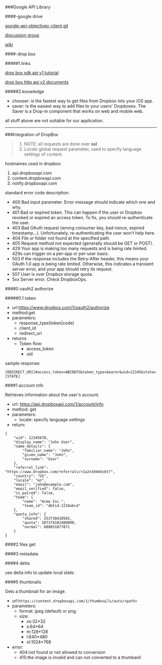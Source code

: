 ###Google API Library

####-google drive

[google-api-objectivec-client.git](https://github.com/google/google-api-objectivec-client)

[discussion group](https://groups.google.com/forum/#!forum/google-api-objectivec-client)

[wiki](https://github.com/google/google-api-objectivec-client/wiki#introduction-to-the-google-apis-client-library-for-objective-c)

####-drop box

#####1.links

[drop box sdk api v1 tutorial](https://www.dropbox.com/developers-v1/core/sdks/ios)

[drop box http api v2 documents](https://www.dropbox.com/developers/documentation/http#documentation)

#####2.knowledge

- chooser: is the fastest way to get files from Dropbox into your iOS app.
- saver: is the easiest way to add files to your users' Dropboxes. The Saver is a Drop-in component that works on web and mobile web.

all stuff above are not suitable for our application. 

-------

###Integration of DropBox

> 1. NOTE: all requests are done over **ssl**.
> 2. *Locale* global request parameter, used to specify language settings of content.

hostnames used in dropbox:

1. api.dropboxapi.com
2. content.dropboxapi.com
3. notify.dropboxapi.com

standard error code description:

- 400	Bad input parameter. Error message should indicate which one and why.
- 401	Bad or expired token. This can happen if the user or Dropbox revoked or expired an access token. To fix, you should re-authenticate the user.
- 403	Bad OAuth request (wrong consumer key, bad nonce, expired timestamp...). Unfortunately, re-authenticating the user won't help here.
- 404	File or folder not found at the specified path.
- 405	Request method not expected (generally should be GET or POST).
- 429	Your app is making too many requests and is being rate limited. 429s can trigger on a per-app or per-user basis.
- 503	If the response includes the Retry-After header, this means your OAuth 1.0 app is being rate limited. Otherwise, this indicates a transient server error, and your app should retry its request.
- 507	User is over Dropbox storage quota.
- 5xx	Server error. Check DropboxOps.

####0 oauth2 authorize

#####0.1 token

- url:https://www.dropbox.com/1/oauth2/authorize
- method:get
- parameters:
	- response_type(token|code)
	- client_id
	- redirect_uri
- returns
	- Token flow:
		- access_token
		- uid

sample response:

```
[REDIRECT_URI]#access_token=ABCDEFG&token_type=bearer&uid=12345&state=[STATE]
```



####1 account info

Retrieves information about the user's account.

- url: https://api.dropboxapi.com/1/account/info
- method: get
- parameters:
	- locale: specify language settings
- return:

```
{
    "uid": 12345678,
    "display_name": "John User",
    "name_details": {
        "familiar_name": "John",
        "given_name": "John",
        "surname": "User"
    },
    "referral_link": "https://www.dropbox.com/referrals/r1a2n3d4m5s6t7",
    "country": "US",
    "locale": "en",
    "email": "john@example.com",
    "email_verified": false,
    "is_paired": false,
    "team": {
        "name": "Acme Inc.",
        "team_id": "dbtid:1234abcd"
    },
    "quota_info": {
        "shared": 253738410565,
        "quota": 107374182400000,
        "normal": 680031877871
    }
}
```
	
####2 files get

####3 metadata

####4 delta

use delta info to update local state.

####5 thumbnails

Gets a thumbnail for an image.

- url:`https://content.dropboxapi.com/1/thumbnails/auto/<path>`
- parameters:
	- format: jpeg (default) or png.
	- size:
		- xs:32*32
		- s:64*64
		- m:128*128
		- l:640*480
		- xl:1024*768
- error:
	- 404:not found or not allowed to conversion
	- 415:the image is invalid and can not converted to a thumbanil